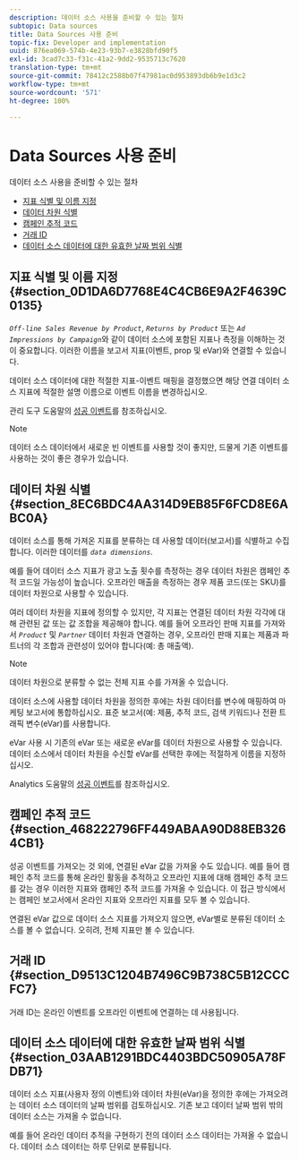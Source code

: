 ```yaml
---
description: 데이터 소스 사용을 준비할 수 있는 절차
subtopic: Data sources
title: Data Sources 사용 준비
topic-fix: Developer and implementation
uuid: 876ea069-574b-4e23-93b7-e3828bfd90f5
exl-id: 3cad7c33-f31c-41a2-9dd2-9535713c7620
translation-type: tm+mt
source-git-commit: 78412c2588b07f47981ac0d953893db6b9e1d3c2
workflow-type: tm+mt
source-wordcount: '571'
ht-degree: 100%

---
```


# Data Sources 사용 준비

데이터 소스 사용을 준비할 수 있는 절차

* [지표 식별 및 이름 지정](/help/import/c-data-sources/datasrc-preparing.md#section_0D1DA6D7768E4C4CB6E9A2F4639C0135)
* [데이터 차원 식별](/help/import/c-data-sources/datasrc-preparing.md#section_8EC6BDC4AA314D9EB85F6FCD8E6ABC0A)
* [캠페인 추적 코드](/help/import/c-data-sources/datasrc-preparing.md#section_468222796FF449ABAA90D88EB3264CB1)
* [거래 ID](/help/import/c-data-sources/datasrc-preparing.md#section_D9513C1204B7496C9B738C5B12CCCFC7)
* [데이터 소스 데이터에 대한 유효한 날짜 범위 식별](/help/import/c-data-sources/datasrc-preparing.md#section_03AAB1291BDC4403BDC50905A78FDB71)

## 지표 식별 및 이름 지정 {#section_0D1DA6D7768E4C4CB6E9A2F4639C0135}

*`Off-line Sales Revenue by Product`*, *`Returns by Product`* 또는 *`Ad Impressions by Campaign`*&#x200B;와 같이 데이터 소스에 포함된 지표나 측정을 이해하는 것이 중요합니다. 이러한 이름을 보고서 지표(이벤트, prop 및 eVar)와 연결할 수 있습니다.

데이터 소스 데이터에 대한 적절한 지표-이벤트 매핑을 결정했으면 해당 연결 데이터 소스 지표에 적절한 설명 이름으로 이벤트 이름을 변경하십시오.

관리 도구 도움말의 [성공 이벤트](https://docs.adobe.com/content/help/ko-KR/analytics/admin/admin-tools/success-events/success-event.html)를 참조하십시오.

>[!NOTE]
>
>데이터 소스 데이터에서 새로운 빈 이벤트를 사용할 것이 좋지만, 드물게 기존 이벤트를 사용하는 것이 좋은 경우가 있습니다.

## 데이터 차원 식별 {#section_8EC6BDC4AA314D9EB85F6FCD8E6ABC0A}

데이터 소스를 통해 가져온 지표를 분류하는 데 사용할 데이터(보고서)를 식별하고 수집합니다. 이러한 데이터를 *`data dimensions`*.

예를 들어 데이터 소스 지표가 광고 노출 횟수를 측정하는 경우 데이터 차원은 캠페인 추적 코드일 가능성이 높습니다. 오프라인 매출을 측정하는 경우 제품 코드(또는 SKU)를 데이터 차원으로 사용할 수 있습니다.

여러 데이터 차원을 지표에 정의할 수 있지만, 각 지표는 연결된 데이터 차원 각각에 대해 관련된 값 또는 값 조합을 제공해야 합니다. 예를 들어 오프라인 판매 지표를 가져와서 *`Product`* 및 *`Partner`* 데이터 차원과 연결하는 경우, 오프라인 판매 지표는 제품과 파트너의 각 조합과 관련성이 있어야 합니다(예: 총 매출액).

>[!NOTE]
>
>데이터 차원으로 분류할 수 없는 전체 지표 수를 가져올 수 있습니다.

데이터 소스에 사용할 데이터 차원을 정의한 후에는 차원 데이터를 변수에 매핑하여 마케팅 보고서에 통합하십시오. 표준 보고서(예: 제품, 추적 코드, 검색 키워드)나 전환 트래픽 변수(eVar)를 사용합니다.

eVar 사용 시 기존의 eVar 또는 새로운 eVar를 데이터 차원으로 사용할 수 있습니다. 데이터 소스에서 데이터 차원을 수신할 eVar를 선택한 후에는 적절하게 이름을 지정하십시오. 

Analytics 도움말의 [성공 이벤트](https://docs.adobe.com/content/help/en/analytics/admin/admin-tools/success-events/success-event.html)를 참조하십시오.

## 캠페인 추적 코드 {#section_468222796FF449ABAA90D88EB3264CB1}

성공 이벤트를 가져오는 것 외에, 연결된 eVar 값을 가져올 수도 있습니다. 예를 들어 캠페인 추적 코드를 통해 온라인 활동을 추적하고 오프라인 지표에 대해 캠페인 추적 코드를 갖는 경우 이러한 지표와 캠페인 추적 코드를 가져올 수 있습니다. 이 접근 방식에서는 캠페인 보고서에서 온라인 지표와 오프라인 지표를 모두 볼 수 있습니다.

연결된 eVar 값으로 데이터 소스 지표를 가져오지 않으면, eVar별로 분류된 데이터 소스를 볼 수 없습니다. 오히려, 전체 지표만 볼 수 있습니다.

## 거래 ID {#section_D9513C1204B7496C9B738C5B12CCCFC7}

거래 ID는 온라인 이벤트를 오프라인 이벤트에 연결하는 데 사용됩니다.

## 데이터 소스 데이터에 대한 유효한 날짜 범위 식별  {#section_03AAB1291BDC4403BDC50905A78FDB71}

데이터 소스 지표(사용자 정의 이벤트)와 데이터 차원(eVar)을 정의한 후에는 가져오려는 데이터 소스 데이터의 날짜 범위를 검토하십시오. 기존 보고 데이터 날짜 범위 밖의 데이터 소스는 가져올 수 없습니다.

예를 들어 온라인 데이터 추적을 구현하기 전의 데이터 소스 데이터는 가져올 수 없습니다. 데이터 소스 데이터는 하루 단위로 분류됩니다. 
